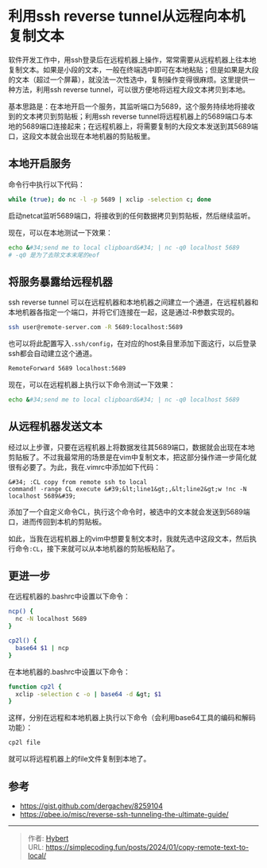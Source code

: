 # 利用ssh reverse tunnel从远程向本机复制文本


软件开发工作中，用ssh登录后在远程机器上操作，常常需要从远程机器上往本地复制文本。如果是小段的文本，一般在终端选中即可在本地粘贴；但是如果是大段的文本（超过一个屏幕），就没法一次性选中，复制操作变得很麻烦。这里提供一种方法，利用ssh reverse tunnel，可以很方便地将远程大段文本拷贝到本地。

基本思路是：在本地开启一个服务，其监听端口为5689，这个服务持续地将接收到的文本拷贝到剪贴板；利用ssh reverse tunnel将远程机器上的5689端口与本地的5689端口连接起来；在远程机器上，将需要复制的大段文本发送到其5689端口，这段文本就会出现在本地机器的剪贴板里。

## 本地开启服务
命令行中执行以下代码：
```bash
while (true); do nc -l -p 5689 | xclip -selection c; done
```
启动netcat监听5689端口，将接收到的任何数据拷贝到剪贴板，然后继续监听。

现在，可以在本地测试一下效果：
```bash
echo &#34;send me to local clipboard&#34; | nc -q0 localhost 5689
# -q0 是为了去除文本末尾的eof
```
## 将服务暴露给远程机器
ssh reverse tunnel 可以在远程机器和本地机器之间建立一个通道，在远程机器和本地机器各指定一个端口，并将它们连接在一起，这是通过-R参数实现的。
```bash
ssh user@remote-server.com -R 5689:localhost:5689
```
也可以将此配置写入`.ssh/config`，在对应的host条目里添加下面这行，以后登录ssh都会自动建立这个通道。
```bash
RemoteForward 5689 localhost:5689
```
现在，可以在远程机器上执行以下命令测试一下效果：
```bash
echo &#34;send me to local clipboard&#34; | nc -q0 localhost 5689
```
## 从远程机器发送文本
经过以上步骤，只要在远程机器上将数据发往其5689端口，数据就会出现在本地剪贴板了。不过我最常用的场景是在vim中复制文本，把这部分操作进一步简化就很有必要了。为此，我在.vimrc中添加如下代码：
```vim
&#34; :CL copy from remote ssh to local
command! -range CL execute &#39;&lt;line1&gt;,&lt;line2&gt;w !nc -N localhost 5689&#39;
```
添加了一个自定义命令CL，执行这个命令时，被选中的文本就会发送到5689端口，进而传回到本机的剪贴板。

如此，当我在远程机器上的vim中想要复制文本时，我就先选中这段文本，然后执行命令`:CL`，接下来就可以从本地机器的剪贴板粘贴了。

## 更进一步
在远程机器的.bashrc中设置以下命令：
```bash
ncp() {
  nc -N localhost 5689
}

cp2l() {
  base64 $1 | ncp
}
```
在本地机器的.bashrc中设置以下命令：
```bash
function cp2l {
  xclip -selection c -o | base64 -d &gt; $1
}
```

这样，分别在远程和本地机器上执行以下命令（会利用base64工具的编码和解码功能）：
```bash
cp2l file
```
就可以将远程机器上的file文件复制到本地了。

## 参考
- https://gist.github.com/dergachev/8259104
- https://qbee.io/misc/reverse-ssh-tunneling-the-ultimate-guide/


---

> 作者: [Hybert](https://github.com/wanghuibin0)  
> URL: https://simplecoding.fun/posts/2024/01/copy-remote-text-to-local/  


